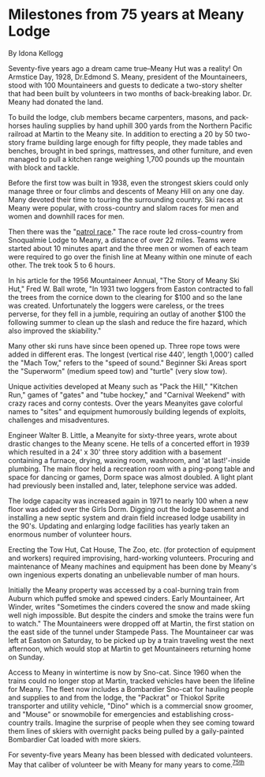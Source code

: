 # Milestones from 75 years at Meany Lodge

By Idona Kellogg

Seventy-five years ago a dream came true–Meany Hut was a reality! On Armstice Day, 1928, Dr.Edmond S. Meany, president of the Mountaineers, stood with
100 Mountaineers and guests to dedicate a two-story shelter that had been built by volunteers in two months of back-breaking labor. Dr. Meany had donated the land.

To build the lodge, club members became carpenters, masons, and pack-horses hauling supplies by hand uphill 300 yards from the Northern Pacific railroad at Martin to the Meany site. In addition to erecting a 20 by 50 two-story frame building large enough for fifty people, they made tables and benches, brought in bed springs, mattresses, and other furniture, and even managed to pull a kitchen range weighing 1,700 pounds up the mountain with block and tackle.

Before the first tow was built in 1938, even the strongest skiers could only
manage three or four climbs and descents of Meany Hill on any one day. Many devoted their time to touring the surrounding country. Ski races at Meany were popular, with cross-country and slalom races for men and women and downhill races for men.

Then there was the "[patrol race](/Event/Patrol-Race)." The race route led cross-country from Snoqualmie Lodge to Meany, a distance of over 22 miles. Teams were started about 10 minutes apart and the three men or women of each team were required to go over the finish line at Meany within one minute of each other. The trek took 5 to 6 hours.

In his article for the 1956 Mountaineer Annual, "The Story of Meany Ski Hut," Fred W. Ball wrote, "In 1931 two loggers from Easton contracted to fall the trees from the cornice down to the clearing for $100 and so the lane was created. Unfortunately the loggers were careless, or the trees perverse, for they fell in a jumble, requiring an outlay of another $100 the following summer to clean up the slash and reduce the fire hazard, which also improved the skiability."

Many other ski runs have since been opened up. Three rope tows were added in different eras. The longest (vertical rise 440', length 1,000') called the "Mach Tow," refers to the "speed of sound." Beginner Ski Areas sport the "Superworm" (medium speed tow) and "turtle" (very slow tow).

Unique activities developed at Meany such as "Pack the Hill," "Kitchen Run,"
games of "gates" and "tube hockey," and "Carnival Weekend" with crazy races and corny contests. Over the years Meanyites gave colorful names to "sites" and equipment humorously building legends of exploits, challenges and misadventures.

Engineer Walter B. Little, a Meanyite for sixty-three years, wrote about drastic changes to the Meany scene. He tells of a concerted effort in 1939 which resulted in a 24' x 30' three story addition with a basement containing a furnace, drying, waxing room, washroom, and 'at last!'-inside plumbing. The main floor held a recreation room with a ping-pong table and space for dancing or games, Dorm space was almost doubled. A light plant had previously been installed and, later, telephone service was added.

The lodge capacity was increased again in 1971 to nearly 100 when a new floor was added over the Girls Dorm. Digging out the lodge basement and installing a new septic system and drain field increased lodge usability in the 90's. Updating and enlarging lodge facilities has yearly taken an enormous number of volunteer hours.

Erecting the Tow Hut, Cat House, The Zoo, etc. (for protection of equipment and
workers) required improvising, hard-working volunteers. Procuring and maintenance of Meany machines and equipment has been done by Meany's own ingenious experts donating an unbelievable number of man hours.

Initially the Meany property was accessed by a coal-burning train from Auburn which puffed smoke and spewed cinders. Early Mountaineer, Art Winder, writes
"Sometimes the cinders covered the snow and made skiing well nigh impossible. But despite the cinders and smoke the trains were fun to watch." The Mountaineers were dropped off at Martin, the first station on the east side of the tunnel under Stampede Pass. The Mountaineer car was left at Easton on Saturday, to be picked up by a train traveling west the next afternoon, which would stop at Martin to get Mountaineers returning home on Sunday.

Access to Meany in wintertime is now by Sno-cat. Since 1960 when the trains could no longer stop at Martin, tracked vehicles have been the lifeline for Meany. The fleet now includes a Bombardier Sno-cat for hauling people and supplies to and from the lodge, the "Packrat" or Thiokol Sprite transporter and utility vehicle, "Dino" which is a commercial snow groomer, and "Mouse" or snowmobile for emergencies and establishing cross-country trails.
Imagine the surprise of people when they see coming toward them lines of skiers with overnight packs being pulled by a gaily-painted Bombardier Cat loaded with more skiers.

For seventy-five years Meany has been blessed with dedicated volunteers. May
that caliber of volunteer be with Meany for many years to come.<sup>[75th][]</sup>

[75th]: /Event/Anniversary#75th

